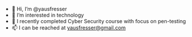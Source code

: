 - 👋 Hi, I’m @yausfresser
- 👀 I’m interested in technology
- 🌱 I recently completed Cyber Security course with focus on pen-testing
- 📫 I can be reached at yausfresser@gmail.com

<!---
yausfresser/yausfresser is a ✨ special ✨ repository because its `README.md` (this file) appears on your GitHub profile.
You can click the Preview link to take a look at your changes.
--->
